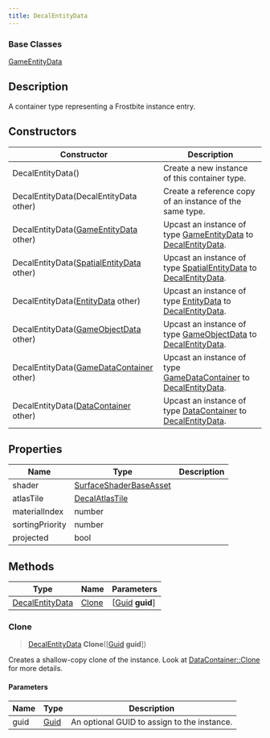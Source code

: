 ```yaml
---
title: DecalEntityData
---
```

### Base Classes

[GameEntityData](GameEntityData)

## Description

A container type representing a Frostbite instance entry.

## Constructors

| Constructor                                                                | Description                                                                                                           |
| -------------------------------------------------------------------------- | --------------------------------------------------------------------------------------------------------------------- |
| DecalEntityData()                                                          | Create a new instance of this container type.                                                                         |
| DecalEntityData(DecalEntityData other)                                     | Create a reference copy of an instance of the same type.                                                              |
| DecalEntityData([GameEntityData](GameEntityData) other)                    | Upcast an instance of type [GameEntityData](GameEntityData) to [DecalEntityData](DecalEntityData).                    |
| DecalEntityData([SpatialEntityData](SpatialEntityData) other)              | Upcast an instance of type [SpatialEntityData](SpatialEntityData) to [DecalEntityData](DecalEntityData).              |
| DecalEntityData([EntityData](EntityData) other)                            | Upcast an instance of type [EntityData](EntityData) to [DecalEntityData](DecalEntityData).                            |
| DecalEntityData([GameObjectData](GameObjectData) other)                    | Upcast an instance of type [GameObjectData](GameObjectData) to [DecalEntityData](DecalEntityData).                    |
| DecalEntityData([GameDataContainer](GameDataContainer) other)              | Upcast an instance of type [GameDataContainer](GameDataContainer) to [DecalEntityData](DecalEntityData).              |
| DecalEntityData([DataContainer](/vext/ref/shared/class/datacontainer) other) | Upcast an instance of type [DataContainer](/vext/ref/shared/class/datacontainer) to [DecalEntityData](DecalEntityData). |

## Properties

| Name            | Type                                             | Description |
| --------------- | ------------------------------------------------ | ----------- |
| shader          | [SurfaceShaderBaseAsset](SurfaceShaderBaseAsset) |             |
| atlasTile       | [DecalAtlasTile](DecalAtlasTile)                 |             |
| materialIndex   | number                                           |             |
| sortingPriority | number                                           |             |
| projected       | bool                                             |             |

## Methods

| Type                               | Name            | Parameters                                     |
| ---------------------------------- | --------------- | ---------------------------------------------- |
| [DecalEntityData](DecalEntityData) | [Clone](#clone) | \[[Guid](/vext/ref/shared/class/guid) **guid**\] |

### Clone

> [DecalEntityData](DecalEntityData) **Clone**(\[[Guid](/vext/ref/shared/class/guid) **guid**\])

Creates a shallow-copy clone of the instance. Look at [DataContainer::Clone](/vext/ref/shared/class/datacontainer#clone) for more details.

#### Parameters

| Name | Type         | Description                                 |
| ---- | ------------ | ------------------------------------------- |
| guid | [Guid](Guid) | An optional GUID to assign to the instance. |
